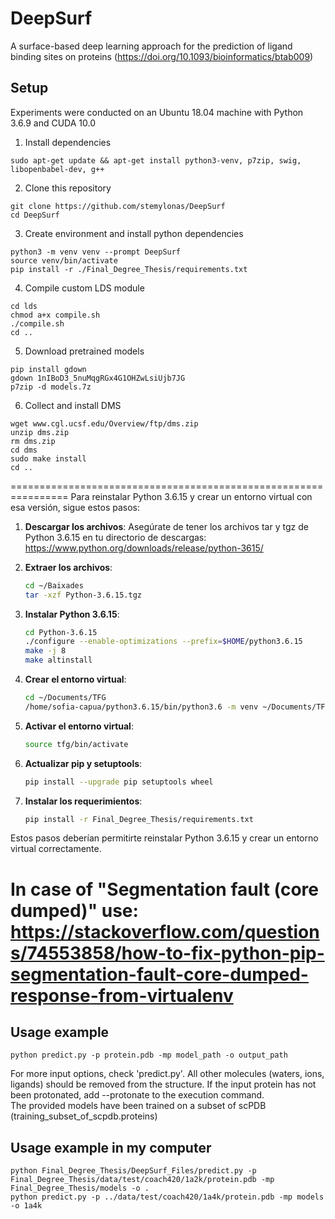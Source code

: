 # DeepSurf
A surface-based deep learning approach for the prediction of ligand binding sites on proteins (https://doi.org/10.1093/bioinformatics/btab009)

Setup
---------------

Experiments were conducted on an Ubuntu 18.04 machine with Python 3.6.9 and CUDA 10.0 

1) Install dependencies
```
sudo apt-get update && apt-get install python3-venv, p7zip, swig, libopenbabel-dev, g++
```
2) Clone this repository
```
git clone https://github.com/stemylonas/DeepSurf
cd DeepSurf
```
3) Create environment and install python dependencies
```
python3 -m venv venv --prompt DeepSurf
source venv/bin/activate
pip install -r ./Final_Degree_Thesis/requirements.txt
```
4) Compile custom LDS module
```
cd lds
chmod a+x compile.sh
./compile.sh
cd ..
```
5) Download pretrained models
```
pip install gdown
gdown 1nIBoD3_5nuMqgRGx4G1OHZwLsiUjb7JG
p7zip -d models.7z
```
6) Collect and install DMS
```
wget www.cgl.ucsf.edu/Overview/ftp/dms.zip
unzip dms.zip
rm dms.zip
cd dms
sudo make install
cd ..
```

================================================================
Para reinstalar Python 3.6.15 y crear un entorno virtual con esa versión, sigue estos pasos:

1. **Descargar los archivos**: Asegúrate de tener los archivos tar y tgz de Python 3.6.15 en tu directorio de descargas:
https://www.python.org/downloads/release/python-3615/

2. **Extraer los archivos**:
    ```bash
    cd ~/Baixades
    tar -xzf Python-3.6.15.tgz
    ```

3. **Instalar Python 3.6.15**:
    ```bash
    cd Python-3.6.15
    ./configure --enable-optimizations --prefix=$HOME/python3.6.15
    make -j 8
    make altinstall
    ```

4. **Crear el entorno virtual**:
    ```bash
    cd ~/Documents/TFG
   /home/sofia-capua/python3.6.15/bin/python3.6 -m venv ~/Documents/TFG/tfg
    ```

5. **Activar el entorno virtual**:
    ```bash
    source tfg/bin/activate
    ```

6. **Actualizar pip y setuptools**:
    ```bash
    pip install --upgrade pip setuptools wheel
    ```

7. **Instalar los requerimientos**:
    ```bash
    pip install -r Final_Degree_Thesis/requirements.txt
    ```

Estos pasos deberían permitirte reinstalar Python 3.6.15 y crear un entorno virtual correctamente.

In case of "Segmentation fault (core dumped)" use: https://stackoverflow.com/questions/74553858/how-to-fix-python-pip-segmentation-fault-core-dumped-response-from-virtualenv
================================================================================

Usage example
---------------

```
python predict.py -p protein.pdb -mp model_path -o output_path
```

For more input options, check 'predict.py'. All other molecules (waters, ions, ligands) should be removed from the structure. If the input protein has not been protonated, add --protonate to the execution command.\
The provided models have been trained on a subset of scPDB (training_subset_of_scpdb.proteins)

Usage example in my computer
------------------------------

```
python Final_Degree_Thesis/DeepSurf_Files/predict.py -p Final_Degree_Thesis/data/test/coach420/1a2k/protein.pdb -mp Final_Degree_Thesis/models -o .
python predict.py -p ../data/test/coach420/1a4k/protein.pdb -mp models -o 1a4k
```